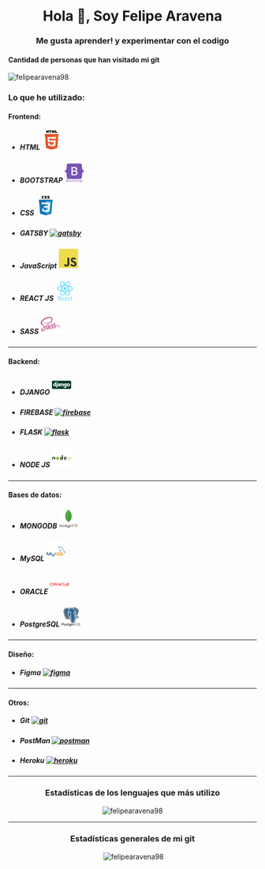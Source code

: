 <h1 align="center">Hola 👋, Soy Felipe Aravena</h1>
<h3 align="center">Me gusta aprender! y experimentar con el codigo</h3>

<h4>Cantidad de personas que han visitado mi git</h4>
<p align="left"> <img src="https://komarev.com/ghpvc/?username=felipearavena98&label=Profile%20views&color=0e75b6&style=flat" alt="felipearavena98" /> </p>

<h3 align="left"></h3>
<p align="left">
</p>

<h3 align="left">Lo que he utilizado:</h3>
<h4 align="left">Frontend:</h3>
<ul align="left">
  <li><h5>HTML
    <a href="https://www.w3.org/html/" target="_blank" rel="noreferrer"> <img src="https://raw.githubusercontent.com/devicons/devicon/master/icons/html5/html5-original-wordmark.svg" alt="html5" width="40" height="40"/> </a></h5>
  </li>
  <li><h5>BOOTSTRAP
    <a href="https://getbootstrap.com" target="_blank" rel="noreferrer"> <img src="https://raw.githubusercontent.com/devicons/devicon/master/icons/bootstrap/bootstrap-plain-wordmark.svg" alt="bootstrap" width="40" height="40"/> </a></h5>
  </li>
  <li><h5>CSS
    <a href="https://www.w3schools.com/css/" target="_blank" rel="noreferrer"> <img src="https://raw.githubusercontent.com/devicons/devicon/master/icons/css3/css3-original-wordmark.svg" alt="css3" width="40" height="40"/> </a></h5>
  </li>
  <li><h5>GATSBY
    <a href="https://www.gatsbyjs.com/" target="_blank" rel="noreferrer"> <img src="https://www.vectorlogo.zone/logos/gatsbyjs/gatsbyjs-icon.svg" alt="gatsby" width="40" height="40"/> </a></h5>
  </li>
  <li><h5>JavaScript
    <a href="https://developer.mozilla.org/en-US/docs/Web/JavaScript" target="_blank" rel="noreferrer"> <img src="https://raw.githubusercontent.com/devicons/devicon/master/icons/javascript/javascript-original.svg" alt="javascript" width="40" height="40"/> </a></h5>
  </li>
  <li><h5>REACT JS
    </a> <a href="https://reactjs.org/" target="_blank" rel="noreferrer"> <img src="https://raw.githubusercontent.com/devicons/devicon/master/icons/react/react-original-wordmark.svg" alt="react" width="40" height="40"/> </a></h5>
  </li>
  <li><h5>SASS
  <a href="https://sass-lang.com" target="_blank" rel="noreferrer"> <img src="https://raw.githubusercontent.com/devicons/devicon/master/icons/sass/sass-original.svg" alt="sass" width="40" height="40"/> </a></h5>
  </li>
</ul>
<hr>
<h4 align="left">Backend:</h3>
  <ul>
    <li><h5>DJANGO
      <a href="https://www.djangoproject.com/" target="_blank" rel="noreferrer"> <img src="https://raw.githubusercontent.com/devicons/devicon/master/icons/django/django-original.svg" alt="django" width="40" height="40"/> </a></h5>
    </li>
    <li><h5>FIREBASE
      <a href="https://firebase.google.com/" target="_blank" rel="noreferrer"> <img src="https://www.vectorlogo.zone/logos/firebase/firebase-icon.svg" alt="firebase" width="40" height="40"/> </a><h5>
    </li>
  <li><h5>FLASK
    <a href="https://flask.palletsprojects.com/" target="_blank" rel="noreferrer"> <img src="https://www.vectorlogo.zone/logos/pocoo_flask/pocoo_flask-icon.svg" alt="flask" width="40" height="40"/> </a></h5>
  </li>
  <li><h5>NODE JS
    <a href="https://nodejs.org" target="_blank" rel="noreferrer"> <img src="https://raw.githubusercontent.com/devicons/devicon/master/icons/nodejs/nodejs-original-wordmark.svg" alt="nodejs" width="40" height="40"/> </a></h5>
  </li>
  </ul>
<hr>
<h4 align="left">Bases de datos:</h3>
  <ul>
  <li><h5>MONGODB
    <a href="https://www.mongodb.com/" target="_blank" rel="noreferrer"> <img src="https://raw.githubusercontent.com/devicons/devicon/master/icons/mongodb/mongodb-original-wordmark.svg" alt="mongodb" width="40" height="40"/> </a></h5>
  </li>
  <li><h5>MySQL
    <a href="https://www.mysql.com/" target="_blank" rel="noreferrer"> <img src="https://raw.githubusercontent.com/devicons/devicon/master/icons/mysql/mysql-original-wordmark.svg" alt="mysql" width="40" height="40"/> </a></h5>
  </li>
  <li><h5>ORACLE
    <a href="https://www.oracle.com/" target="_blank" rel="noreferrer"> <img src="https://raw.githubusercontent.com/devicons/devicon/master/icons/oracle/oracle-original.svg" alt="oracle" width="40" height="40"/> </a></h5>
  </li>
  <li><h5>PostgreSQL
    <a href="https://www.postgresql.org" target="_blank" rel="noreferrer"> <img src="https://raw.githubusercontent.com/devicons/devicon/master/icons/postgresql/postgresql-original-wordmark.svg" alt="postgresql" width="40" height="40"/> </a></h5>
  </li>
</ul>
<hr>
<h4 align="left">Diseño:</h3>
<ul>
  <li><h5>Figma
    <a href="https://www.figma.com/" target="_blank" rel="noreferrer"> <img src="https://www.vectorlogo.zone/logos/figma/figma-icon.svg" alt="figma" width="40" height="40"/> </a></h5>
  </li>
</ul>
<hr>
<h4 align="left">Otros:</h3>
<ul>
  <li><h5>Git
  <a href="https://git-scm.com/" target="_blank" rel="noreferrer"> <img src="https://www.vectorlogo.zone/logos/git-scm/git-scm-icon.svg" alt="git" width="40" height="40"/> </a> </h5>
  </li>
  <li><h5>PostMan
  <a href="https://postman.com" target="_blank" rel="noreferrer"> <img src="https://www.vectorlogo.zone/logos/getpostman/getpostman-icon.svg" alt="postman" width="40" height="40"/></a></h5>
  </li>
  <li><h5>Heroku
  <a href="https://heroku.com" target="_blank" rel="noreferrer"> <img src="https://www.vectorlogo.zone/logos/heroku/heroku-icon.svg" alt="heroku" width="40" height="40"/> </a></h5>
  </li>
</ul>
<hr>
<h3 align="center">Estadísticas de los lenguajes que más utilizo</h3>

<p align="center"><img align="center" src="https://github-readme-stats.vercel.app/api/top-langs?username=felipearavena98&show_icons=true&locale=en&layout=compact" alt="felipearavena98" /></p>
<hr>
<h3 align="center">Estadísticas generales de mi git</h3>
<p align="center">&nbsp;<img align="center" src="https://github-readme-stats.vercel.app/api?username=felipearavena98&show_icons=true&locale=en" alt="felipearavena98" /></p>

